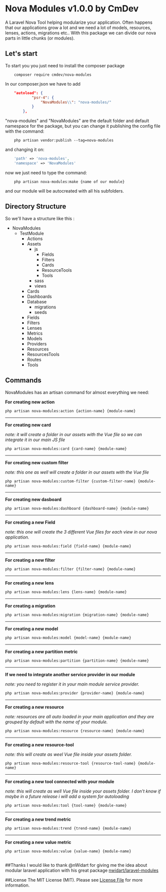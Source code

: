 # Nova Modules v1.0.0 by CmDev
A Laravel Nova Tool helping modularize your application. Often happens that our applications grow a lot and we need a 
lot of models, resources, lenses, actions, migrations etc..
With this package we can divide our nova parts in little chunks (or modules).

## Let's start

To start you you just need to install the composer package
```shell script
    composer require cmdev/nova-modules
```

In our composer.json we have to add

```json
    "autoload": {
            "psr-4": {
                "NovaModules\\": "nova-modules/"
            }
        },
```

"nova-modules" and "NovaModules" are the default folder and default namespace for the package, but you can change it 
publishing the config file with the command:

```shell script
    php artisan vendor:publish --tag=nova-modules
```

and changing it on:

```php
    'path' => 'nova-modules',
    'namespace' => 'NovaModules'
```

now we just need to type the command:

```shell script
    php artisan nova-modules:make {name of our module}
```

and our module will be autocreated with all his subfolders.

## Directory Structure

So we'll have a structure like this :

* NovaModules
  * TestModule
    * Actions
    * Assets
        * js
            * Fields
            * Filters
            * Cards
            * ResourceTools
            * Tools
        * sass
        * views
    * Cards
    * Dashboards
    * Database
        * migrations
        * seeds
    * Fields
    * Filters
    * Lenses
    * Metrics
    * Models
    * Providers
    * Resources
    * ResourcesTools
    * Routes
    * Tools
    
## Commands

NovaModules has an artisan command for almost everything we need:

**For creating new action**
```shell script
php artisan nova-modules:action {action-name} {module-name}
```
***
**For creating new card**

*note: it will create a folder in our assets with the Vue file so we can integrate it in our main JS file*
```shell script
php artisan nova-modules:card {card-name} {module-name}
```
***
**For creating new custom filter**

*note: this one as well will create a folder in our assets with the Vue file*
```shell script  
php artisan nova-modules:custom-filter {custom-filter-name} {module-name}
```
***
**For creating new dasboard**
```shell script
php artisan nova-modules:dashboard {dashboard-name} {module-name}
```
***
**For creating a new Field**

*note: this one will create the 3 different Vue files for each view in our nova application.*
```shell script
php artisan nova-modules:field {field-name} {module-name}
```
***
**For creating a new filter**
```shell script
php artisan nova-modules:filter {filter-name} {module-name}
```
***
**For creating a new lens**
```shell script
php artisan nova-modules:lens {lens-name} {module-name}
```
***
**For creating a migration**
```shell script
php artisan nova-modules:migration {migration-name} {module-name}
```
***
**For creating a new model**
```shell script   
php artisan nova-modules:model {model-name} {module-name}
```
***
**For creating a new partition metric**
```shell script
php artisan nova-modules:partition {partition-name} {module-name}
```
***
**If we need to integrate another service provider in our module**

*note: you need to register it in your main module service provider.*
```shell script    
php artisan nova-modules:provider {provider-name} {module-name}
```
***
**For creating a new resource**

*note: resources are all auto loaded in your main application and they are grouped by default with the name of your module.*
```shell script
php artisan nova-modules:resource {resource-name} {module-name}
```
***
**For creating a new resource-tool**

*note: this will create as weel Vue file inside your assets folder.*
```shell script
php artisan nova-modules:resource-tool {resource-tool-name} {module-name}
```
***
**For creating a new tool connected with your module**

*note: this will create as well Vue file inside your assets folder. I don't know if maybe in a future release i will 
add a system for autoloading*
```shell script
php artisan nova-modules:tool {tool-name} {module-name}
```
***
**For creating a new trend metric**
```shell script
php artisan nova-modules:trend {trend-name} {module-name}
```
***
**For creating a  new value metric**
```shell script  
php artisan nova-modules:value {value-name} {module-name}
```

##

##Thanks
I would like to thank @nWidart for giving me the idea about modular laravel application with his great package
[nwidart/laravel-modules](https://github.com/nWidart/laravel-modules)

##License
The MIT License (MIT). Please see [License File](https://github.com/mycmdev/nova-modules/blob/master/LICENSE) for more information.


